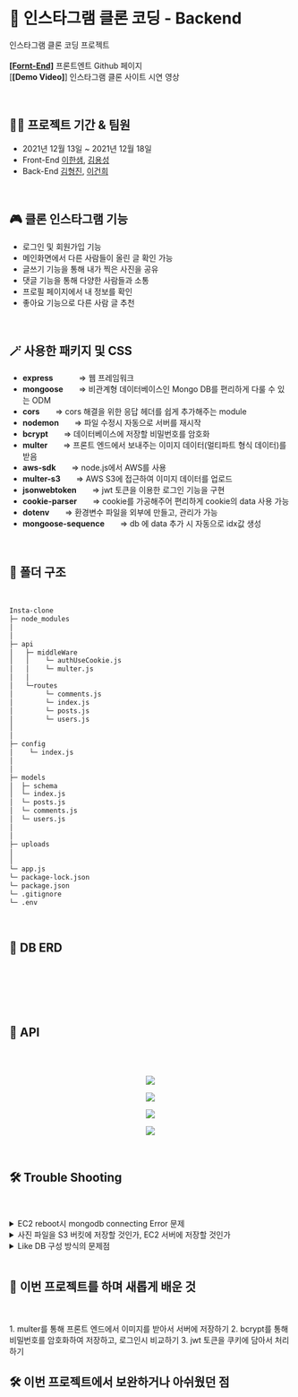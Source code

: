 # 🌠 인스타그램 클론 코딩 - Backend
인스타그램 클론 코딩 프로젝트  
<br/>
[**[Fornt-End]**](https://github.com/undriedspring/5_FE_Insta_CloneCoding) 프론트엔트 Github 페이지
<br/>
[**[Demo Video]**] 인스타그램 클론 사이트 시연 영상

<br/>

👨‍💻 프로젝트 기간 & 팀원
-------------  
- 2021년 12월 13일 ~ 2021년 12월 18일
- Front-End [이한샘](https://github.com/undriedspring), [김용성](https://github.com/YYZA)
- Back-End [김형진](https://github.com/KIMHYEONGJIN5925), [이건희](https://github.com/IsthisLee)  

<br/>

🎮 클론 인스타그램 기능  
-------------  

- 로그인 및 회원가입 기능
- 메인화면에서 다른 사람들이 올린 글 확인 가능
- 글쓰기 기능을 통해 내가 찍은 사진을 공유
- 댓글 기능을 통해 다양한 사람들과 소통
- 프로필 페이지에서 내 정보를 확인
- 좋아요 기능으로 다른 사람 글 추천

<br/>

🪄 사용한 패키지 및 CSS  
-----------------
- **express**  　　　=> 웹 프레임워크
- **mongoose**　　=> 비관계형 데이터베이스인 Mongo DB를 편리하게 다룰 수 있는 ODM
- **cors**　　=> cors 해결을 위한 응답 헤더를 쉽게 추가해주는 module
- **nodemon**　　=> 파일 수정시 자동으로 서버를 재시작
- **bcrypt**　　=> 데이터베이스에 저장할 비밀번호를 암호화
- **multer**　　=> 프론트 엔드에서 보내주는 이미지 데이터(멀티파트 형식 데이터)를 받음
- **aws-sdk**　　=> node.js에서 AWS를 사용
- **multer-s3**　　=> AWS S3에 접근하여 이미지 데이터를 업로드
- **jsonwebtoken**　　=> jwt 토큰을 이용한 로그인 기능을 구현
- **cookie-parser**　　=> cookie를 가공해주어 편리하게 cookie의 data 사용 가능
- **dotenv**　　=> 환경변수 파일을 외부에 만들고, 관리가 가능
- **mongoose-sequence**　　=> db 에 data 추가 시 자동으로 idx값 생성


<br/>

📨 폴더 구조  
-----------------  

<br/>

```bash
Insta-clone
├─ node_modules
│  
│  
├─ api   
│   ├─ middleWare
│   │    └─ authUseCookie.js
│   │    └─ multer.js
│   │ 
│   └─routes
│        └─ comments.js
│        └─ index.js
│        └─ posts.js
│        └─ users.js
│  
│
├─ config
│    └─ index.js
│
│  
├─ models
│  ├─ schema
│  └─ index.js
│  └─ posts.js
│  └─ comments.js
│  └─ users.js
│ 
│ 
├─ uploads
│ 
│  
└─ app.js
└─ package-lock.json
└─ package.json
└─ .gitignore
└─ .env
```

<br/>

💾 DB ERD
-----------------

<br/>
<br/>

<p align="center"><img src=></p>

<br/>

📱 API
-----------------

<br/>
<br/>

<p align="center"><img src="https://user-images.githubusercontent.com/57748284/146632098-aae5ccd4-b5bd-48bd-ab4c-6d9cf674c492.png"></p>
<p align="center"><img src="https://user-images.githubusercontent.com/57748284/146632124-1acb5461-4eb7-4078-84fe-ff89c9b585c1.png"></p>
<p align="center"><img src="https://user-images.githubusercontent.com/57748284/146632121-4b0d7c8a-8c41-4f14-baba-8ff69310e227.png"></p>
<p align="center"><img src="https://user-images.githubusercontent.com/57748284/146632157-923ca9bb-90b2-44a6-a127-4ac0761cf63b.png"></p>


<br/>

🛠 Trouble Shooting
-----------------  

<br/>
<br/>

<details markdown ="1">
<summary>EC2 reboot시 mongodb connecting Error 문제</summary>
EC2의 Timezone을 KST로 변경하고 서버를 reboot했더니 mongodb와의 connect 에러가 발생하였다.<br/>
https://ssue95.tistory.com/19<br/>
위 블로그와 같은 에러를 겪어서 따라해 보았으나, vim 파일 생성에서 자꾸 막혔다.<br/>
결국, mongodb를 삭제하고, 재설치하여 해결하였다.
</details>
<details markdown ="2">
<summary>사진 파일을 S3 버킷에 저장할 것인가, EC2 서버에 저장할 것인가</summary>
  현재는 EC2 서버에 저장하고 있다. 그러나, S3(Simple Storage Service) 버킷이 이름에 걸맞게 파일 저장에 최적화가 되어있다고 한다. 또한, 용량이 무한대라서 EC2나 EBS로 구축했을 때 처럼 Auto Scaling(자동 확장 - 용량 추가)이나 Load Balancing(부하 분산 - 성능 향상)에 신경쓰지 않아도 된다.(프리티어 버전은 5GB, GET요청 2만개, PUT 2천개 제한이다.) 이러한 이유로 앞으로는 사진처럼 정적인 파일을 저장할 때는 S3에 저장하는 것이 올바른 방법으로 보인다.
</details>
<details markdown ="3">
<summary>Like DB 구성 방식의 문제점</summary>
  현재는 Comment DB에 위치한 Like 컬럼에 좋아요를 누른 user의 정보를 넣었다.
만약 좋아한 user 수가 많아지면 해당 document 내에 정보가 무수히 많이 쌓일 것이고, user별로 어떤 게시글에 좋아요를 눌렀는지 표시해줄 때, 상당히 많은 data 속에서 user를 찾아내야 하므로 비효율적이다.

이를 해결하기 위한 방법.
1. User DB에 Like 컬럼을 생성하여 해당 user가 좋아요 누른 게시글 또는 댓글만 추가한다.
2. Like DB를 새로 생성하여 user가 어느 게시물과 댓글에 좋아요를 눌렀는지에 대한 정보를 추가한다.

사실상 위의 두 가지 방법 모두 비슷한 방식이다. 다음에 좋아요 기능을 구현할 때는 이와 같은 방법으로 구현하도록 해봐야겠다.
</details>

<br/>

🎁 이번 프로젝트를 하며 새롭게 배운 것
-----------------

<br/>
<br/>
1. multer를 통해 프론트 엔드에서 이미지를 받아서 서버에 저장하기
2. bcrypt를 통해 비밀번호를 암호화하여 저장하고, 로그인시 비교하기
3. jwt 토큰을 쿠키에 담아서 처리하기
<br/>

🛠 이번 프로젝트에서 보완하거나 아쉬웠던 점 
-----------------  

<br/>
<br/>

<br/>
